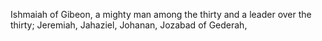 Ishmaiah of Gibeon, a mighty man among the thirty and a leader over the thirty; Jeremiah, Jahaziel, Johanan, Jozabad of Gederah,
